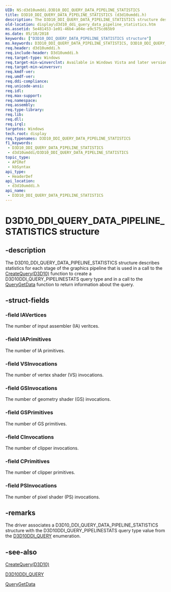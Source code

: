 ```yaml
---
UID: NS:d3d10umddi.D3D10_DDI_QUERY_DATA_PIPELINE_STATISTICS
title: D3D10_DDI_QUERY_DATA_PIPELINE_STATISTICS (d3d10umddi.h)
description: The D3D10_DDI_QUERY_DATA_PIPELINE_STATISTICS structure describes statistics for each stage of the graphics pipeline that is used in a call to the CreateQuery(D3D10) function to create a D3D10DDI_QUERY_PIPELINESTATS query type and in a call to the QueryGetData function to return information about the query.
old-location: display\d3d10_ddi_query_data_pipeline_statistics.htm
ms.assetid: 5e481453-1e01-46b4-a04e-e9c575cd65b9
ms.date: 05/10/2018
keywords: ["D3D10_DDI_QUERY_DATA_PIPELINE_STATISTICS structure"]
ms.keywords: D3D10_DDI_QUERY_DATA_PIPELINE_STATISTICS, D3D10_DDI_QUERY_DATA_PIPELINE_STATISTICS structure [Display Devices], UMDisplayDriver_Dx10param_Structs_66e61d2d-0a0d-41aa-a25d-a7fa3ef08b4c.xml, d3d10umddi/D3D10_DDI_QUERY_DATA_PIPELINE_STATISTICS, display.d3d10_ddi_query_data_pipeline_statistics
req.header: d3d10umddi.h
req.include-header: D3d10umddi.h
req.target-type: Windows
req.target-min-winverclnt: Available in Windows Vista and later versions of the Windows operating systems.
req.target-min-winversvr: 
req.kmdf-ver: 
req.umdf-ver: 
req.ddi-compliance: 
req.unicode-ansi: 
req.idl: 
req.max-support: 
req.namespace: 
req.assembly: 
req.type-library: 
req.lib: 
req.dll: 
req.irql: 
targetos: Windows
tech.root: display
req.typenames: D3D10_DDI_QUERY_DATA_PIPELINE_STATISTICS
f1_keywords:
 - D3D10_DDI_QUERY_DATA_PIPELINE_STATISTICS
 - d3d10umddi/D3D10_DDI_QUERY_DATA_PIPELINE_STATISTICS
topic_type:
 - APIRef
 - kbSyntax
api_type:
 - HeaderDef
api_location:
 - d3d10umddi.h
api_name:
 - D3D10_DDI_QUERY_DATA_PIPELINE_STATISTICS
---
```


# D3D10_DDI_QUERY_DATA_PIPELINE_STATISTICS structure


## -description

The D3D10_DDI_QUERY_DATA_PIPELINE_STATISTICS structure describes statistics for each stage of the graphics pipeline that is used in a call to the <a href="/windows-hardware/drivers/ddi/d3d10umddi/nc-d3d10umddi-pfnd3d10ddi_createquery">CreateQuery(D3D10)</a> function to create a D3D10DDI_QUERY_PIPELINESTATS query type and in a call to the <a href="/windows-hardware/drivers/ddi/d3d10umddi/nc-d3d10umddi-pfnd3d10ddi_querygetdata">QueryGetData</a> function to return information about the query.

## -struct-fields

### -field IAVertices

The number of input assembler (IA) veritces.

### -field IAPrimitives

The number of IA primitives.

### -field VSInvocations

The number of vertex shader (VS) invocations.

### -field GSInvocations

The number of geometry shader (GS) invocations.

### -field GSPrimitives

The number of GS primitives.

### -field CInvocations

The number of clipper invocations.

### -field CPrimitives

The number of clipper primitives.

### -field PSInvocations

The number of pixel shader (PS) invocations.

## -remarks

The driver associates a D3D10_DDI_QUERY_DATA_PIPELINE_STATISTICS structure with the D3D10DDI_QUERY_PIPELINESTATS query type value from the <a href="/windows-hardware/drivers/ddi/d3d10umddi/ne-d3d10umddi-d3d10ddi_query">D3D10DDI_QUERY</a> enumeration.

## -see-also

<a href="/windows-hardware/drivers/ddi/d3d10umddi/nc-d3d10umddi-pfnd3d10ddi_createquery">CreateQuery(D3D10)</a>



<a href="/windows-hardware/drivers/ddi/d3d10umddi/ne-d3d10umddi-d3d10ddi_query">D3D10DDI_QUERY</a>



<a href="/windows-hardware/drivers/ddi/d3d10umddi/nc-d3d10umddi-pfnd3d10ddi_querygetdata">QueryGetData</a>